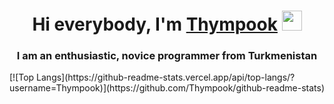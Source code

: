 <h1 align="center">Hi everybody, I'm <a href="https://github.com/Thympook" target="_blank">Thympook</a> 
<img src="https://github.com/blackcater/blackcater/raw/main/images/Hi.gif" height="32"/></h1>
<h3 align="center">I am an enthusiastic, novice programmer from Turkmenistan </h3>
[![Top Langs](https://github-readme-stats.vercel.app/api/top-langs/?username=Thympook)](https://github.com/Thympook/github-readme-stats)
